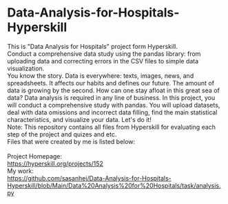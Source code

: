 # Data-Analysis-for-Hospitals-Hyperskill
This is "Data Analysis for Hospitals" project form Hyperskill.<br>
Conduct a comprehensive data study using the pandas library: from uploading data and correcting errors in the CSV files to simple data visualization.<br>
You know the story. Data is everywhere: texts, images, news, and spreadsheets. It affects our habits and defines our future. The amount of data is growing by the second. How can one stay afloat in this great sea of data? Data analysis is required in any line of business. In this project, you will conduct a comprehensive study with pandas. You will upload datasets, deal with data omissions and incorrect data filling, find the main statistical characteristics, and visualize your data. Let's do it!<br>
Note: This repository contains all files from Hyperskill for evaluating each step of the project and quizes and etc.<br>
Files that were created by me is listed below:<br>
<br>
Project Homepage:<br>
https://hyperskill.org/projects/152<br>
My work:<br>
https://github.com/sasanhej/Data-Analysis-for-Hospitals-Hyperskill/blob/Main/Data%20Analysis%20for%20Hospitals/task/analysis.py
